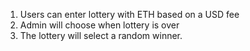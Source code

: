 1.  Users can enter lottery with ETH based on a USD fee
2.  Admin will choose when lottery is over
3.  The lottery will select a random winner.
